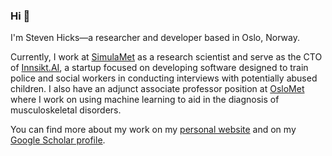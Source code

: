 ### Hi 👋

I'm Steven Hicks—a researcher and developer based in Oslo, Norway.

Currently, I work at [SimulaMet](https://www.simulamet.no/) as a research scientist and serve as the CTO of [Innsikt.AI](https://innsikt.ai/), a startup focused on developing software designed to train police and social workers in conducting interviews with potentially abused children. I also have an adjunct associate professor position at [OsloMet](https://www.oslomet.no/) where I work on using machine learning to aid in the diagnosis of musculoskeletal disorders.

You can find more about my work on my [personal website](https://stevenhicks.xyz/) and on my [Google Scholar profile](https://scholar.google.com/citations?user=2fVVFSwAAAAJ&hl=en).
